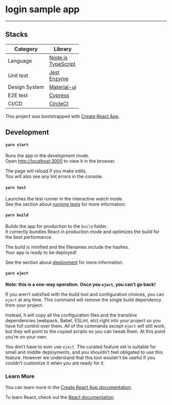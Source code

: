 # login sample app

---

## Stacks

| Category      | Library                                                                              |
| ------------- | ------------------------------------------------------------------------------------ |
| Language      | [Node.js](https://nodejs.org/ja/)<br/> [TypeScript](https://www.typescriptlang.org/) |
| Unit test     | [Jest](https://jestjs.io/)<br> [Enzyme](https://github.com/enzymejs/enzyme)          |
| Design System | [Material-ui](https://material-ui.com/)                                              |
| E2E test      | [Cypress](https://github.com/cypress-io/cypress)                                     |
| CI/CD         | [CircleCI](https://circleci.com/)                                                    |

This project was bootstrapped with [Create React App](https://github.com/facebook/create-react-app).

## Development

#### `yarn start`

Runs the app in the development mode.<br />
Open [http://localhost:3000](http://localhost:3000) to view it in the browser.

The page will reload if you make edits.<br />
You will also see any lint errors in the console.

#### `yarn test`

Launches the test runner in the interactive watch mode.<br />
See the section about [running tests](https://facebook.github.io/create-react-app/docs/running-tests) for more information.

#### `yarn build`

Builds the app for production to the `build` folder.<br />
It correctly bundles React in production mode and optimizes the build for the best performance.

The build is minified and the filenames include the hashes.<br />
Your app is ready to be deployed!

See the section about [deployment](https://facebook.github.io/create-react-app/docs/deployment) for more information.

#### `yarn eject`

**Note: this is a one-way operation. Once you `eject`, you can’t go back!**

If you aren’t satisfied with the build tool and configuration choices, you can `eject` at any time. This command will remove the single build dependency from your project.

Instead, it will copy all the configuration files and the transitive dependencies (webpack, Babel, ESLint, etc) right into your project so you have full control over them. All of the commands except `eject` will still work, but they will point to the copied scripts so you can tweak them. At this point you’re on your own.

You don’t have to ever use `eject`. The curated feature set is suitable for small and middle deployments, and you shouldn’t feel obligated to use this feature. However we understand that this tool wouldn’t be useful if you couldn’t customize it when you are ready for it.

### Learn More

You can learn more in the [Create React App documentation](https://facebook.github.io/create-react-app/docs/getting-started).

To learn React, check out the [React documentation](https://reactjs.org/).
